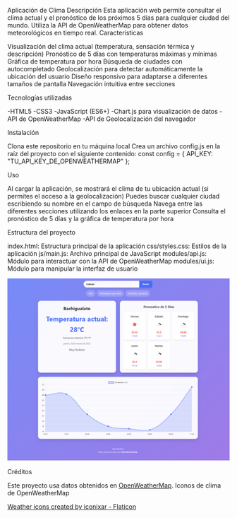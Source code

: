 Aplicación de Clima
Descripción
Esta aplicación web permite consultar el clima actual y el pronóstico de los próximos 5 días para cualquier ciudad del mundo. Utiliza la API de OpenWeatherMap para obtener datos meteorológicos en tiempo real.
Características

Visualización del clima actual (temperatura, sensación térmica y descripción)
Pronóstico de 5 días con temperaturas máximas y mínimas
Gráfica de temperatura por hora
Búsqueda de ciudades con autocompletado
Geolocalización para detectar automáticamente la ubicación del usuario
Diseño responsivo para adaptarse a diferentes tamaños de pantalla
Navegación intuitiva entre secciones

Tecnologías utilizadas

-HTML5
-CSS3
-JavaScript (ES6+)
-Chart.js para visualización de datos
-API de OpenWeatherMap
-API de Geolocalización del navegador

Instalación

Clona este repositorio en tu máquina local
Crea un archivo config.js en la raíz del proyecto con el siguiente contenido:
const config = {
API_KEY: "TU_API_KEY_DE_OPENWEATHERMAP"
};

Uso

Al cargar la aplicación, se mostrará el clima de tu ubicación actual (si permites el acceso a la geolocalización)
Puedes buscar cualquier ciudad escribiendo su nombre en el campo de búsqueda
Navega entre las diferentes secciones utilizando los enlaces en la parte superior
Consulta el pronóstico de 5 días y la gráfica de temperatura por hora

Estructura del proyecto

index.html: Estructura principal de la aplicación
css/styles.css: Estilos de la aplicación
js/main.js: Archivo principal de JavaScript
modules/api.js: Módulo para interactuar con la API de OpenWeatherMap
modules/ui.js: Módulo para manipular la interfaz de usuario

![Vista previa de la aplicación](assets/screenshot.png)

Créditos

Este proyecto usa datos obtenidos en [OpenWeatherMap](https://openweathermap.org/).
Iconos de clima de OpenWeatherMap

<a href="https://www.flaticon.com/free-icons/weather" title="weather icons">Weather icons created by iconixar - Flaticon</a>
